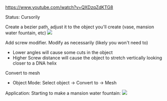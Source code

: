 
https://www.youtube.com/watch?v=QXDzqZdKTG8

Status: Cursorily

Create a bezier path, adjust it to the object you'll create (vase, mansion water fountain, etc)
![](https://i.imgur.com/YExlgMy.png)

Add screw modifier. Modify as necessarily (likely you won't need to)
- Lower angles will cause some cuts in the object
- Higher Screw distance will cause the object to stretch vertically looking closer to a DNA helix

Convert to mesh
- Object Mode: Select object -> Convert to -> Mesh

Application: Starting to make a mansion water fountain:
![](https://i.imgur.com/wAOTi7j.png)
